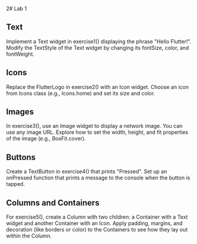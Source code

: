 2# Lab 1

## Text

Implement a Text widget in exercise1() displaying the phrase "Hello Flutter!".
Modify the TextStyle of the Text widget by changing its fontSize, color, and fontWeight.

## Icons

Replace the FlutterLogo in exercise2() with an Icon widget.
Choose an icon from Icons class (e.g., Icons.home) and set its size and color.

## Images

In exercise3(), use an Image widget to display a network image. You can use any image URL.
Explore how to set the width, height, and fit properties of the image (e.g., BoxFit.cover).

## Buttons

Create a TextButton in exercise4() that prints "Pressed".
Set up an onPressed function that prints a message to the console when the button is tapped.


## Columns and Containers

For exercise5(), create a Column with two children: a Container with a Text widget and another Container with an Icon.
Apply padding, margins, and decoration (like borders or color) to the Containers to see how they lay out within the Column.